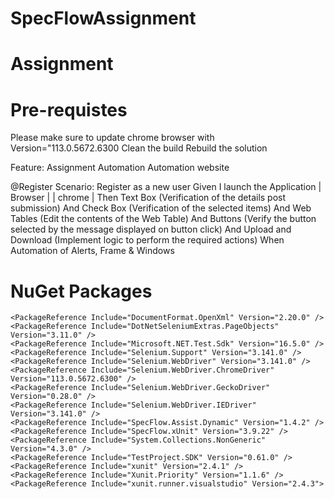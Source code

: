 # SpecFlowAssignment

# Assignment

# Pre-requistes
Please make sure to update chrome browser with Version="113.0.5672.6300
Clean the build 
Rebuild the solution

Feature: Assignment Automation Automation website

@Register Scenario: Register as a new user Given I launch the Application | Browser | | chrome | Then Text Box (Verification of the details post submission) And Check Box (Verification of the selected items) And Web Tables (Edit the contents of the Web Table)
And Buttons (Verify the button selected by the message displayed on button click) And Upload and Download (Implement logic to perform the required actions) When Automation of Alerts, Frame & Windows

# NuGet Packages
    <PackageReference Include="DocumentFormat.OpenXml" Version="2.20.0" />
    <PackageReference Include="DotNetSeleniumExtras.PageObjects" Version="3.11.0" />
    <PackageReference Include="Microsoft.NET.Test.Sdk" Version="16.5.0" />
    <PackageReference Include="Selenium.Support" Version="3.141.0" />
    <PackageReference Include="Selenium.WebDriver" Version="3.141.0" />
    <PackageReference Include="Selenium.WebDriver.ChromeDriver" Version="113.0.5672.6300" />
    <PackageReference Include="Selenium.WebDriver.GeckoDriver" Version="0.28.0" />
    <PackageReference Include="Selenium.WebDriver.IEDriver" Version="3.141.0" />
    <PackageReference Include="SpecFlow.Assist.Dynamic" Version="1.4.2" />
    <PackageReference Include="SpecFlow.xUnit" Version="3.9.22" />
    <PackageReference Include="System.Collections.NonGeneric" Version="4.3.0" />
    <PackageReference Include="TestProject.SDK" Version="0.61.0" />
    <PackageReference Include="xunit" Version="2.4.1" />
    <PackageReference Include="Xunit.Priority" Version="1.1.6" />
    <PackageReference Include="xunit.runner.visualstudio" Version="2.4.3">
